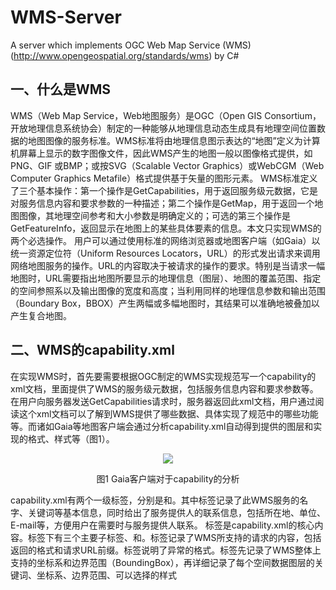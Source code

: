 # WMS-Server
A server which implements OGC Web Map Service (WMS) (http://www.opengeospatial.org/standards/wms) by C#


## 一、什么是WMS
WMS（Web Map Service，Web地图服务）是OGC（Open GIS Consortium，开放地理信息系统协会）制定的一种能够从地理信息动态生成具有地理空间位置数据的地图图像的服务标准。WMS标准将由地理信息图示表达的“地图”定义为计算机屏幕上显示的数字图像文件，因此WMS产生的地图一般以图像格式提供，如PNG、GIF 或BMP；或按SVG（Scalable Vector Graphics）或WebCGM（Web Computer Graphics Metafile）格式提供基于矢量的图形元素。
WMS标准定义了三个基本操作：第一个操作是GetCapabilities，用于返回服务级元数据，它是对服务信息内容和要求参数的一种描述；第二个操作是GetMap，用于返回一个地图图像，其地理空间参考和大小参数是明确定义的；可选的第三个操作是GetFeatureInfo，返回显示在地图上的某些具体要素的信息。本文只实现WMS的两个必选操作。
用户可以通过使用标准的网络浏览器或地图客户端（如Gaia）以统一资源定位符（Uniform Resources Locators，URL）的形式发出请求来调用网络地图服务的操作。URL的内容取决于被请求的操作的要求。特别是当请求一幅地图时，URL需要指出地图所要显示的地理信息（图层）、地图的覆盖范围、指定的空间参照系以及输出图像的宽度和高度；当利用同样的地理信息参数和输出范围（Boundary Box，BBOX）产生两幅或多幅地图时，其结果可以准确地被叠加以产生复合地图。

## 二、WMS的capability.xml
在实现WMS时，首先要需要根据OGC制定的WMS实现规范写一个capability的xml文档，里面提供了WMS的服务级元数据，包括服务信息内容和要求参数等。在用户向服务器发送GetCapabilities请求时，服务器返回此xml文档，用户通过阅读这个xml文档可以了解到WMS提供了哪些数据、具体实现了规范中的哪些功能等。而诸如Gaia等地图客户端会通过分析capability.xml自动得到提供的图层和实现的格式、样式等（图1）。

<div  align="center"> 
<img src="https://raw.githubusercontent.com/zhengyuan-liu/WMS-Server/master/demo/1.png"/>
</div>

<p align = "center">图1 Gaia客户端对于capability的分析</p>

capability.xml有两个一级标签，分别是<Service>和<Capability>。其中<Service>标签记录了此WMS服务的名字、关键词等基本信息，同时给出了服务提供人的联系信息，包括所在地、单位、E-mail等，方便用户在需要时与服务提供人联系。
<Capability>标签是capability.xml的核心内容。标签下有三个主要子标签<Request>、<Exception>和<Layer>。<Request>标签记录了WMS所支持的请求的内容，包括返回的格式和请求URL前缀。<Exception>标签说明了异常的格式。<Layer>标签先记录了WMS整体上支持的坐标系和边界范围（BoundingBox），再详细记录了每个空间数据图层的关键词、坐标系、边界范围、可以选择的样式<style>等。

## 三、Shapefile的读取与成图
WMS对于GetMap请求的响应是根据用户所请求的空间数据图层和地理范围，从空间数据动态生成具有指定地理范围的地图图像。因此如何将空间数据（本文实现的WMS的空间数据格式为Shapefile）渲染成地图图像，即实现Shapefile文件的读取与成图是实现GetMap的关键。
本文通过实现一个与Shapefile文件相对应的Shapefile类和与Shapefile文件中记录的几何对象相对应的FeatureClass类，实现Shapefile的读取与成图。为了方便统一处理，FeatureClass类包括了点要素类PointFeature、线要素类PolylineFeature和面要素类PolygonFeature的集合（List）。此部分（shp读取命名空间）的依赖项关系图如下：

<div  align="center"> 
<img src="https://raw.githubusercontent.com/zhengyuan-liu/WMS-Server/master/demo/2.png" width = "425" height = "200"/>
</div>

<p align = "center">图2 shp读取命名空间依赖项关系图</p>

### 1. Shapefile的格式与读取
Shapefile是 ESRI 提供的一种矢量数据格式，它没有拓扑信息。一个Shapefile由一组文件组成，其中必要的基本文件包括坐标文件（.shp）、索引文件（.shx）和属性文件（.dbf）三个文件。本文只实现坐标文件（.shp）的读取，根据坐标文件的内容就可以画出Shapefile的图形。
坐标文件(.shp)用于记录空间坐标信息。它由文件头和实体信息两部分构成。坐标文件的文件头是一个长度固定（100 bytes）的记录段，存储了文件长度、Shapefile文件所记录的几何类型、几何类型的空间范围等基本信息。实体信息记录了几何实体的坐标等信息。
需要指出的是Shapefile文件中数据的位序有Little（小尾）和big（大尾）之分，二者的区别在于它们字节排列的顺序相反。通常情况下数据的位序都是Little，对于位序为 big 的数据，如果想得到它的真实数值需要将它的位序转换成Little，转换原理就是交换字节的顺序，代码如下：

    /// <summary>
    /// 大尾整数转小尾整数
    /// </summary>
    /// <param name="big">大尾整数</param>
    /// <returns>小尾整数</returns>
    public static int ReverseByte(int big)
    {
        byte[] bytes = BitConverter.GetBytes(big);
        ExchangeByte(ref bytes[0], ref bytes[3]);
        ExchangeByte(ref bytes[1], ref bytes[2]);
        int little = BitConverter.ToInt32(bytes, 0);
        return little;
    }

其中ExchangeByte函数的用于交换两个字节的值，代码如下：

    public static void ExchangeByte(ref byte b1, ref byte b2)
    {
        byte temp;
        temp = b1;
        b1 = b2;
        b2 = temp;
    }

Shapefile文件所支持的几何类型包括点、线、面、多点、多线、多面等，一个Shapefile文件只能记录一种几何类型。对于不同的几何类型，文件头的内容和格式相同，因此读取文件头的代码是一样的。但由于不同的几何类型存储的内容和方式不同，需要各自单独处理。总之按照Shapefile的文件格式和几何类型的存储方式逐个数据读取即可，由于篇幅原因这里不再详细说明。

### 2. Shapefile的成图
Shapefile成图就是根据读取的Shapefile生成的FeatureClass类绘制成一个Graphic，并通过Graphic生成一个Bitmap（内存图）过程。点要素的绘制可以直接使用Graphic类的DrawRectangle和FillRectangle方法（把点表现为一个小正方形），线要素的绘制可以直接使用Graphic类的DrawLines方法，面要素的绘制可以直接使用Graphic类的DrawPolygon和FillPolygon方法。通过可以使用不同类型的边界，并填充不同的颜色，可以表示不同的style。
成图的另一个关键问题是坐标变换，即将实际的坐标系（WGS84）转化为像素坐标系。由于对于本文实现的WMS提供的空间数据范围较小（一个北大的范围），所以直接对地理坐标相对于像素坐标系做线性拉伸即可。代码如下：

    public Point GetBMPPoint(BBOX boundarybox, int width, int height)
    {
        double x = width * (this.x - boundarybox.xmin) / (boundarybox.xmax - boundarybox.xmin);
        double y = height * (this.y - boundarybox.ymin) / (boundarybox.ymax - boundarybox.ymin);
        Point bmpPoint = new Point((int)x, height - (int)y);
        return bmpPoint;
    }

由于绘制的bitmap的范围（大小，即Width*Height）是根据GetMap请求中的boundarybox确定的，所以坐标范围之外的图形和坐标会落在bitmap范围之外不被绘入bitmap之中，所以无需做额外裁剪处理。

## 四、WMS服务器的实现
在完成了capability.xml和实现了Shapefile的读取与成图后，剩下的工作就是建立WMS服务器了。WMS服务器（WMSServer命名空间）的依赖项关系图如下：

<div  align="center"> 
<img src="https://raw.githubusercontent.com/zhengyuan-liu/WMS-Server/master/demo/3.png" width = "350" height = "250"/>
</div>
    
<p align = "center">图3 WMSServer命名空间依赖项关系图</p>


将WMS的GetCapability请求和GetMap请求分别抽象为CapabilityRequest类（图4）和MapRequest类（图5），并根据请求字符串完成类的构造。WMS类中实现了GetCapabilityData和GetMap两个静态方法。GetCapability请求的处理和响应比较简单，实际上只需将capability.xml返回即可，WMS类中的GetCapabilityData静态方法就是以UTF8编码的形式返回capability.xml的字节数组。而GetMap请求的处理和响应则比较复杂，下面详细论述。

<div  align="center"> 
<img src="https://raw.githubusercontent.com/zhengyuan-liu/WMS-Server/master/demo/4.png" width = "400" height = "250"/>
</div>

<p align = "center">图4 CapabilityRequest依赖项关系图</p>

<div  align="center"> 
<img src="https://raw.githubusercontent.com/zhengyuan-liu/WMS-Server/master/demo/5.png" width = "400" height = "100"/>
</div>

<p align = "center">图5 MapRequest依赖项关系图</p>

GetMap的请求所包含的必选参数如下表所示：

表 GetMap请求的必选参数

| 请求参数 | 说明 |
| - | - | - |
| VERSION= 1.3.0 | 请求版本. |
| REQUEST=GetMap | 请求名称. |

LAYERS=layer_list|	以逗号隔开的一个或多个图层列表。
STYLES=style_list|	以逗号隔开的请求图层的一个渲染样式的列表。
CRS=namespace:identifier|	空间参照系。
BBOX=minx,miny,maxx,maxy|	以CRS单位表示的边框边角 (左下角，右上角)。
WIDTH=output_width|	以像元表示的地图图像宽度。.
HEIGHT=output_height|	以像元表示的地图图像高度。
FORMAT=output_format|	地图输出格式。.

MapRequest类的构造函数将请求字符串按上表分解为各个参数，完成MapRequest类的构造。
WMS的GetMap静态方法根据MapRequest对象中的请求参数，调用shp读取命名空间中的Shapefile和FeatureClass类，读取请求图层对应的Shapefile并生成一张Bitmap（内存图）。Bitmap的宽和高与请求的Width和Height相同，格式也与请求的Format相同。
WMSListener类的主要内容就是一个TcpListener，负责监听浏览器/客户端发出的WMS请求，并通过WMSThreadHandler接收和响应请求，并返回相应内容。WMSThreadHandler的依赖项关系图如下：

<div  align="center"> 
<img src="https://raw.githubusercontent.com/zhengyuan-liu/WMS-Server/master/demo/6.png" width = "425" height = "100"/>
</div>

<p align = "center">图6 WMSThreadHandler依赖项关系图</p>

为方便统一处理，WMSThreadHandler类中既包含了一个MapRequest又包含了一个CapabilityRequest。WMSThreadHandler中的GetRequest方法用于获取和解析请求字符串是GetMap还是GetCapability；GetResponceData方法用于从WMS的静态方法中获取返回的数据流，如果是GetCapability则返回capability.xml数据流，如果是GetMap则返回绘制完成的内存图数据流；SendResponce方法用于将GetResponceData得到数据流发送给浏览器或客户端。
至此，一个基本的WMS服务器就完成了。

## 五、WMS服务器的测试
使用Gaia作为客户端进行测试。新建一个Web Map Service，在输入WMS名称和URL之后双击新建的WMS，Gaia就向发出服务器发出GetCapability请求（图7），并自动分析WMS支持的图层数据及相应的数据格式和图层样式等（图1）。

![](https://raw.githubusercontent.com/zhengyuan-liu/WMS-Server/master/demo/7.png)

<p align = "center">图7 服务器接收到的GetCapability请求</p>

添加各数据图层，并选择合适的样式。客户端向服务器端发送GetMap请求，接收服务器返回的指定格式的Bitmap并将其显示在屏幕上。显示了全部图层的北大地图如图9所示。

![](https://raw.githubusercontent.com/zhengyuan-liu/WMS-Server/master/demo/8.png)

<p align = "center">图8 服务器接收到的GetMap请求</p>

![](https://raw.githubusercontent.com/zhengyuan-liu/WMS-Server/master/demo/9.png)

<p align = "center">图9 Gaia显示的WMS返回的多图层北大地图</p>

拖动、缩放地图，客户端又向服务器发送了不同参数的GetMap请求，反映了WMS地图生成的动态性。


